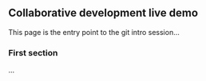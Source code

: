 ## Collaborative development live demo
This page is the entry point to the git intro session...

### First section
...
